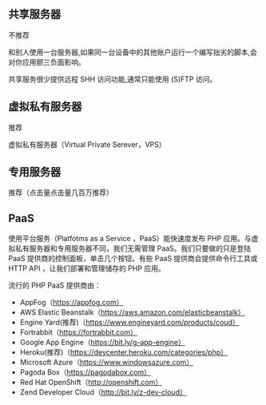 ## 共享服务器

不推荐

和别人使用一台服务器,如果同一台设备中的其他账户运行一个编写拙劣的脚本,会对你应用颤三负面影响。

共享服务很少提供远程 SHH 访问功能,通常只能使用 (S)FTP 访问。

## 虚拟私有服务器

推荐

虚拟私有服务器（Virtual Private Serever，VPS）

## 专用服务器

推荐（点击量点击量几百万推荐）

## PaaS

使用平台服务（Platfotms as a Service ，PaaS）能快速度发布 PHP 应用。与虚拟私有服务器和专用服务器不同，我们无需管理 PaaS。我们只要做的只是登陆 PaaS 提供商的控制面板，单击几个按钮。有些 PaaS 提供商会提供命令行工具或 HTTP API ，让我们部署和管理储存的 PHP 应用。

流行的 PHP PaaS 提供商由：

- AppFog（https://appfog.com）
- AWS Elastic Beanstalk（https://aws.amazon.com/elasticbeanstalk）
- Engine Yard(推荐)（https://www.engineyard.com/products/coud）
- Fortrabbit（https://fortrabbit.com）
- Google App Engine（https://bit.ly/g-app-engine）
- Heroku(推荐)（https://devcenter.heroku.com/categories/php）
- Microsoft Azure（https://www.windowsazure.com）
- Pagoda Box（https://pagodabox.com）
- Red Hat OpenShift（http://openshift.com）
- Zend Developer Cloud（http://bit.ly/z-dev-cloud）
 


